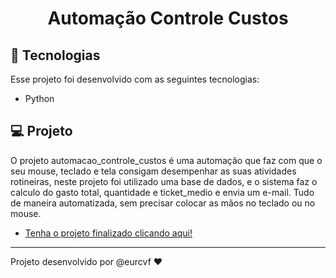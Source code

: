 <h1 align="center"> Automação Controle Custos </h1>

## 🚀 Tecnologias

Esse projeto foi desenvolvido com as seguintes tecnologias:

- Python

## 💻 Projeto

O projeto automacao_controle_custos é uma automação que faz com que o seu mouse, teclado e tela consigam desempenhar as suas atividades rotineiras, 
neste projeto foi utilizado uma base de dados, e o sistema faz o calculo do gasto total, quantidade e ticket_medio e envia um e-mail. Tudo de maneira
automatizada, sem precisar colocar as mãos no teclado ou no mouse.

- [Tenha o projeto finalizado clicando aqui! ](https://github.com/eurcvf/automacao_controle_custos)

---

Projeto desenvolvido por @eurcvf ♥
